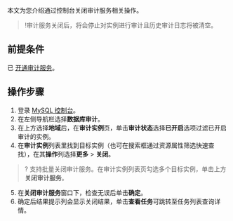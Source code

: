 ﻿本文为您介绍通过控制台关闭审计服务相关操作。
>!审计服务关闭后，将会停止对实例进行审计且历史审计日志将被清空。
>

## 前提条件
已 [开通审计服务](https://www.tencentcloud.com/document/product/236/52086)。

## 操作步骤
1. 登录 [MySQL 控制台](https://console.cloud.tencent.com/cdb/instance)。
2. 在左侧导航栏选择**数据库审计**。
3. 在上方选择**地域**后，在**审计实例**页，单击**审计状态**选择**已开启**选项过滤已开启审计的实例。
4. 在**审计实例**列表里找到目标实例（也可在搜索框通过资源属性筛选快速查找），在其**操作**列选择**更多** > **关闭**。
>? 支持批量关闭审计服务。在审计实例列表页勾选多个目标实例，单击上方**关闭审计服务**。
>
5. 在**关闭审计服务**窗口下，检查无误后单击**确定**。
6. 确定后结果提示列会显示关闭结果，单击**查看任务**可跳转至任务列表查询详情。
